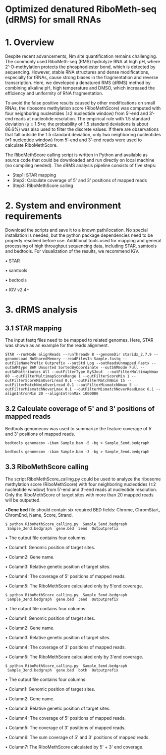 # Optimized denatured RiboMeth-seq (dRMS) for small RNAs
# 1. Overview
Despite recent advancements, Nm site quantification remains challenging. The commonly used RiboMeth-seq (RMS) hydrolyze RNA at high pH, where 2’-O-methylation protects the phosphodiester bond, which is detected by sequencing. However, stable RNA structures and dense modifications, especially for tRNAs, cause strong biases in the fragmentation and reverse transcription. Here, we developed a denatured RMS (dRMS) method by combining alkaline pH, high temperature and DMSO, which increased the efficiency and uniformity of RNA fragmentation.

To avoid the false positive results caused by other modifications on small RNAs, the ribosome methylation score (RiboMethScore) was computed with four neighboring nucleotides (±2 nucleotide window) from 5’-end and 3’-end reads at nucleotide resolution. The empirical rule with 1.5 standard deviation (µ ± 1.5*σ, the probability of 1.5 standard deviations is about 86.6%) was also used to filter the discrete values. If there are observations that fall outside the 1.5 standard deviation, only two neighboring nucleotides (±1 nucleotide window) from 5’-end and 3’-end reads were used to calculate RiboMethScore.

The RiboMethScore calling script is written in Python and available as source code that could be downloaded and run directly on local machine (no compiling needed). The dRMS analysis pipeline consists of five steps:

* Step1: STAR mapping
* Step2: Calculate coverage of 5' and 3' positions of mapped reads
* Step3: RiboMethScore calling

# 2. System and environment requirements
Download the scripts and save it to a known path/location. No special installation is needed, but the python package dependencies need to be properly resolved before use. Additional tools used for mapping and general processing of high throughput sequencing data, including STAR, samtools and bedtools. For visualization of the results, we recommend IGV.

• STAR 

• samtools

• bedtools

• IGV v2.4+


# 3. dRMS analysis
## 3.1 STAR mapping

The input fastq files need to be mapped to related genomes. Here, STAR was shown as an example for the reads alignment.

    STAR --runMode alignReads --runThreadN 8 --genomeDir staridx_2.7.9 --genomeLoad NoSharedMemory --readFilesIn Sample.fastq --outFileNamePrefix Outprefix --outStd Log --outReadsUnmapped Fastx --outSAMtype BAM Unsorted SortedByCoordinate --outSAMmode Full --outSAMattributes All --outFilterType BySJout  --outFilterMultimapNmax 80 --outFilterMultimapScoreRange 1 --outFilterScoreMin 1 --outFilterScoreMinOverLread 0.1 --outFilterMatchNmin 15 --outFilterMatchNminOverLread 0.1 --outFilterMismatchNmax 5 --outFilterMismatchNoverLmax 0.1 --outFilterMismatchNoverReadLmax 0.1 --alignIntronMin 20 --alignIntronMax 1000000

## 3.2 Calculate coverage of 5' and 3' positions of mapped reads

Bedtools genomecov was used to summarize the feature coverage of 5' and 3' positions of mapped reads.

    bedtools genomecov -ibam Sample.bam -5 -bg > Sample_5end.bedgraph

    bedtools genomecov -ibam Sample.bam -3 -bg > Sample_3end.bedgraph

## 3.3 RiboMethScore calling

The script RiboMethScore_calling.py could be used to analyze the ribosome methylation score (RiboMethScore) with four neighboring nucleotides (±2 nucleotide window) from 5’-end and 3’-end reads at nucleotide resolution. Only the RiboMethScore of target sites with more than 20 mapped reads will be outputted. 

•**Gene bed** file should contain six required BED fields: Chrome, ChromStart, ChromEnd, Name, Score, Strand.
  
    $ python RiboMethScore_calling.py  Sample_5end.bedgraph  Sample_3end.bedgraph  gene.bed  5end  Outputprefix
  
• The output file contains four columns:

• Column1: Genomic position of target sites.

• Column2: Gene name.

• Column3: Relative genetic position of target sites.

• Column4: The coverage of 5' positions of mapped reads. 

• Column5: The RiboMethScore calculated only by 5'end coverage.

    $ python RiboMethScore_calling.py  Sample_5end.bedgraph  Sample_3end.bedgraph  gene.bed  3end  Outputprefix
  
• The output file contains four columns:

• Column1: Genomic position of target sites.

• Column2: Gene name.

• Column3: Relative genetic position of target sites.

• Column4: The coverage of 3' positions of mapped reads. 

• Column5: The RiboMethScore calculated only by 3'end coverage.


    $ python RiboMethScore_calling.py  Sample_5end.bedgraph  Sample_3end.bedgraph  gene.bed  both  Outputprefix
  
• The output file contains four columns:

• Column1: Genomic position of target sites.

• Column2: Gene name.

• Column3: Relative genetic position of target sites.

• Column4: The coverage of 5' positions of mapped reads. 

• Column5: The coverage of 3' positions of mapped reads. 

• Column6: The sum coverage of 5' and 3' positions of mapped reads.

• Column7: The RiboMethScore calculated by 5' + 3' end coverage.


